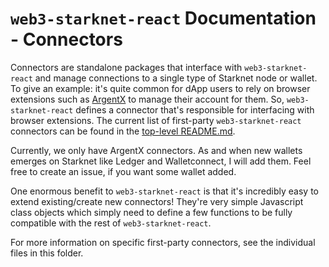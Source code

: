 # `web3-starknet-react` Documentation - Connectors

Connectors are standalone packages that interface with `web3-starknet-react` and manage connections to a single type of Starknet node or wallet. To give an example: it's quite common for dApp users to rely on browser extensions such as [ArgentX](https://github.com/argentlabs/argent-x/) to manage their account for them. So, `web3-starknet-react` defines a connector that's responsible for interfacing with browser extensions. The current list of first-party `web3-starknet-react` connectors can be found in the [top-level README.md](../../README.md).

Currently, we only have ArgentX connectors. As and when new wallets emerges on Starknet like Ledger and Walletconnect, I will add them. Feel free to create an issue, if you want some wallet added.

One enormous benefit to `web3-starknet-react` is that it's incredibly easy to extend existing/create new connectors! They're very simple Javascript class objects which simply need to define a few functions to be fully compatible with the rest of `web3-starknet-react`.

For more information on specific first-party connectors, see the individual files in this folder.
